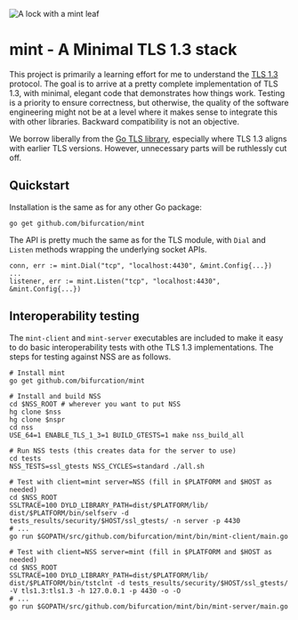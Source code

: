 ![A lock with a mint leaf](https://ipv.sx/mint/mint.svg)

mint - A Minimal TLS 1.3 stack
==============================

This project is primarily a learning effort for me to understand the [TLS
1.3](http://tlswg.github.io/tls13-spec/) protocol.  The goal is to arrive at a
pretty complete implementation of TLS 1.3, with minimal, elegant code that
demonstrates how things work.  Testing is a priority to ensure correctness, but
otherwise, the quality of the software engineering might not be at a level where
it makes sense to integrate this with other libraries.  Backward compatibility
is not an objective.

We borrow liberally from the [Go TLS
library](https://golang.org/pkg/crypto/tls/), especially where TLS 1.3 aligns
with earlier TLS versions.  However, unnecessary parts will be ruthlessly cut
off.

## Quickstart

Installation is the same as for any other Go package:

```
go get github.com/bifurcation/mint
```

The API is pretty much the same as for the TLS module, with `Dial` and `Listen`
methods wrapping the underlying socket APIs.

```
conn, err := mint.Dial("tcp", "localhost:4430", &mint.Config{...})
...
listener, err := mint.Listen("tcp", "localhost:4430", &mint.Config{...})
```


## Interoperability testing

The `mint-client` and `mint-server` executables are included to make it easy to
do basic interoperability tests with othe TLS 1.3 implementations.  The steps
for testing against NSS are as follows.

```
# Install mint
go get github.com/bifurcation/mint

# Install and build NSS
cd $NSS_ROOT # wherever you want to put NSS
hg clone $nss
hg clone $nspr
cd nss
USE_64=1 ENABLE_TLS_1_3=1 BUILD_GTESTS=1 make nss_build_all

# Run NSS tests (this creates data for the server to use)
cd tests
NSS_TESTS=ssl_gtests NSS_CYCLES=standard ./all.sh

# Test with client=mint server=NSS (fill in $PLATFORM and $HOST as needed)
cd $NSS_ROOT
SSLTRACE=100 DYLD_LIBRARY_PATH=dist/$PLATFORM/lib/ dist/$PLATFORM/bin/selfserv -d tests_results/security/$HOST/ssl_gtests/ -n server -p 4430
# ...
go run $GOPATH/src/github.com/bifurcation/mint/bin/mint-client/main.go

# Test with client=NSS server=mint (fill in $PLATFORM and $HOST as needed)
cd $NSS_ROOT
SSLTRACE=100 DYLD_LIBRARY_PATH=dist/$PLATFORM/lib/ dist/$PLATFORM/bin/tstclnt -d tests_results/security/$HOST/ssl_gtests/ -V tls1.3:tls1.3 -h 127.0.0.1 -p 4430 -o -O
# ...
go run $GOPATH/src/github.com/bifurcation/mint/bin/mint-server/main.go
```
